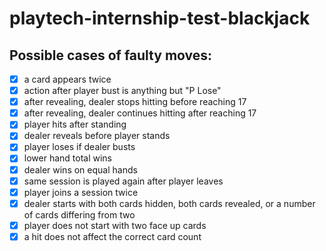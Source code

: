 # playtech-internship-test-blackjack

## Possible cases of faulty moves:
- [x] a card appears twice
- [x] action after player bust is anything but "P Lose"
- [x] after revealing, dealer stops hitting before reaching 17
- [x] after revealing, dealer continues hitting after reaching 17
- [x] player hits after standing
- [x] dealer reveals before player stands
- [x] player loses if dealer busts
- [x] lower hand total wins
- [x] dealer wins on equal hands
- [x] same session is played again after player leaves
- [x] player joins a session twice
- [x] dealer starts with both cards hidden, both cards revealed, or a number of cards differing from two
- [x] player does not start with two face up cards
- [x] a hit does not affect the correct card count